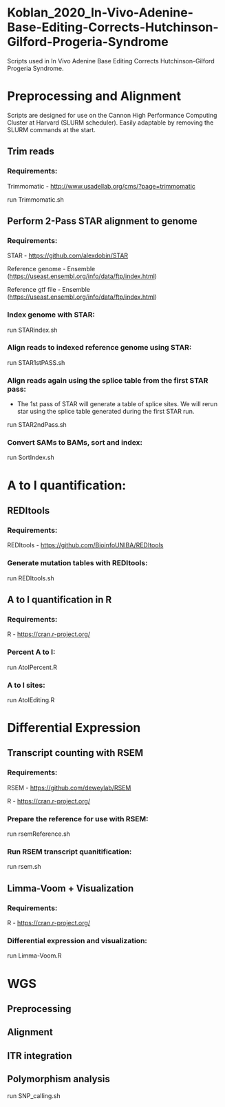 # Koblan_2020_In-Vivo-Adenine-Base-Editing-Corrects-Hutchinson-Gilford-Progeria-Syndrome
Scripts used in In Vivo Adenine Base Editing Corrects Hutchinson-Gilford Progeria Syndrome. 
 
# Preprocessing and Alignment 
Scripts are designed for use on the Cannon High Performance Computing Cluster at Harvard (SLURM scheduler).  Easily adaptable by removing the SLURM commands at the start.

## Trim reads

### Requirements:

Trimmomatic - http://www.usadellab.org/cms/?page=trimmomatic

run Trimmomatic.sh

## Perform 2-Pass STAR alignment to genome

### Requirements: 

STAR - https://github.com/alexdobin/STAR

Reference genome - Ensemble (https://useast.ensembl.org/info/data/ftp/index.html)

Reference gtf file - Ensemble (https://useast.ensembl.org/info/data/ftp/index.html)

### Index genome with STAR: 

run STARindex.sh

### Align reads to indexed reference genome using STAR:

run STAR1stPASS.sh

### Align reads again using the splice table from the first STAR pass: 

- The 1st pass of STAR will generate a table of splice sites. We will rerun star using the splice table generated during the first STAR run. 

run STAR2ndPass.sh 

### Convert SAMs to BAMs, sort and index: 

run SortIndex.sh 

# A to I quantification:

## REDItools

### Requirements:

REDItools - https://github.com/BioinfoUNIBA/REDItools

### Generate mutation tables with REDItools:

run REDItools.sh

## A to I quantification in R 

### Requirements:

R - https://cran.r-project.org/

### Percent A to I: 

run AtoIPercent.R 

### A to I sites: 

run AtoIEditing.R

# Differential Expression

## Transcript counting with RSEM

### Requirements:

RSEM - https://github.com/deweylab/RSEM

R - https://cran.r-project.org/

### Prepare the reference for use with RSEM:

run rsemReference.sh

### Run RSEM transcript quanitification:

run rsem.sh

## Limma-Voom + Visualization

### Requirements:

R - https://cran.r-project.org/

### Differential expression and visualization: 
run Limma-Voom.R

# WGS

## Preprocessing

## Alignment

## ITR integration 

## Polymorphism analysis
run SNP_calling.sh
